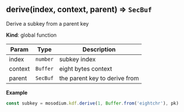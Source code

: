 <a name="derive"></a>

## derive(index, context, parent) ⇒ <code>SecBuf</code>
Derive a subkey from a parent key

**Kind**: global function  

| Param | Type | Description |
| --- | --- | --- |
| index | <code>number</code> | subkey index |
| context | <code>Buffer</code> | eight bytes context |
| parent | <code>SecBuf</code> | the parent key to derive from |

**Example**  
```js
const subkey = mosodium.kdf.derive(1, Buffer.from('eightchr'), pk)
```
